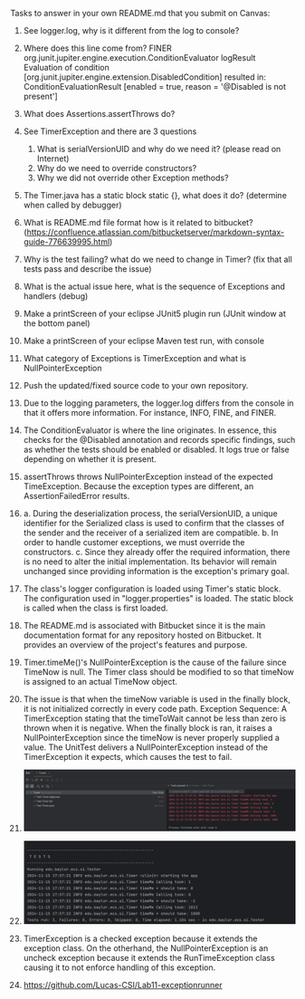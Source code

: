 Tasks to answer in your own README.md that you submit on Canvas:

1.  See logger.log, why is it different from the log to console?
1.  Where does this line come from? FINER org.junit.jupiter.engine.execution.ConditionEvaluator logResult Evaluation of condition [org.junit.jupiter.engine.extension.DisabledCondition] resulted in: ConditionEvaluationResult [enabled = true, reason = '@Disabled is not present']
1.  What does Assertions.assertThrows do?
1.  See TimerException and there are 3 questions
    1.  What is serialVersionUID and why do we need it? (please read on Internet)
    2.  Why do we need to override constructors?
    3.  Why we did not override other Exception methods?	
1.  The Timer.java has a static block static {}, what does it do? (determine when called by debugger)
1.  What is README.md file format how is it related to bitbucket? (https://confluence.atlassian.com/bitbucketserver/markdown-syntax-guide-776639995.html)
1.  Why is the test failing? what do we need to change in Timer? (fix that all tests pass and describe the issue)
1.  What is the actual issue here, what is the sequence of Exceptions and handlers (debug)
1.  Make a printScreen of your eclipse JUnit5 plugin run (JUnit window at the bottom panel) 
1.  Make a printScreen of your eclipse Maven test run, with console
1.  What category of Exceptions is TimerException and what is NullPointerException
1.  Push the updated/fixed source code to your own repository.

1. Due to the logging parameters, the logger.log differs from the console in that it offers more information. For instance, INFO, FINE, and FINER. 
2. The ConditionEvaluator is where the line originates. In essence, this checks for the @Disabled annotation and records specific findings, such as whether the tests should be enabled or disabled. It logs true or false depending on whether it is present.
3. assertThrows throws NullPointerException instead of the expected TimeException. Because the exception types are different, an AssertionFailedError results.
4. a. During the deserialization process, the serialVersionUID, a unique identifier for the Serialized class is used to confirm that the classes of the sender and the receiver of a serialized item are compatible.
   b. In order to handle customer exceptions, we must override the constructors. 
   c. Since they already offer the required information, there is no need to alter the initial implementation. Its behavior will remain unchanged since providing information is the exception's primary goal.
5. The class's logger configuration is loaded using Timer's static block. The configuration used in "logger.properties" is loaded. The static block is called when the class is first loaded.
6. The README.md is associated with Bitbucket since it is the main documentation format for any repository hosted on Bitbucket. It provides an overview of the project's features and purpose. 
7. Timer.timeMe()'s NullPointerException is the cause of the failure since TimeNow is null. The Timer class should be modified to so that timeNow is assigned to an actual TimeNow object.
8. The issue is that when the timeNow variable is used in the finally block, it is not initialized correctly in every code path. 
Exception Sequence: A TimerException stating that the timeToWait cannot be less than zero is thrown when it is negative. When the finally block is ran, it raises a NullPointerException since the timeNow is never properly supplied a value. The UnitTest delivers a NullPointerException instead of the TimerException it expects, which causes the test to fail.
9. ![JUnit test](image.png)
10. ![maven test](image-1.png)
11. TimerException is a checked exception because it extends the exception class. On the otherhand, the NullPointerException is an uncheck exception because it extends the RunTimeException class causing it to not enforce handling of this exception.
12. https://github.com/Lucas-CSI/Lab11-exceptionrunner


